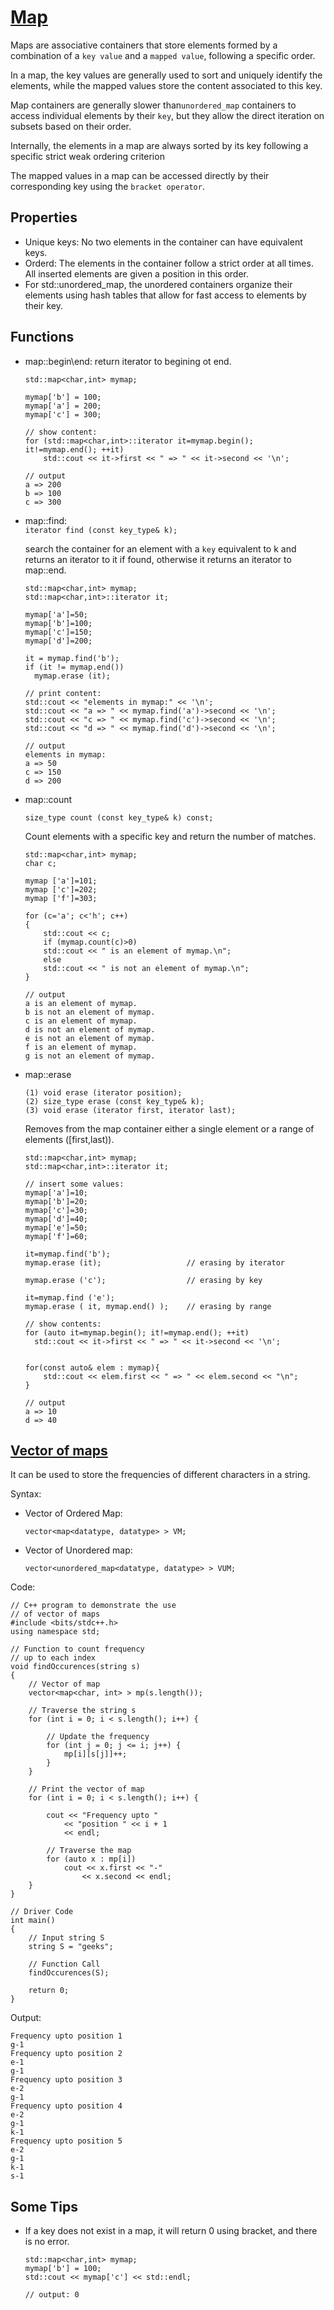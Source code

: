 # [Map](https://www.cplusplus.com/reference/map/map/)
Maps are associative containers that store elements formed by a combination of a `key value` and a `mapped value`, following a specific order. 

In a map, the key values are generally used to sort and uniquely identify the elements, while the mapped values store the content associated to this key.

Map containers are generally slower than`unordered_map` containers to access individual elements by their `key`, but they allow the direct iteration on subsets based on their order.

Internally, the elements in a map are always sorted by its key following a specific strict weak ordering criterion

The mapped values in a map can be accessed directly by their corresponding key using the `bracket operator`.

## Properties
* Unique keys: No two elements in the container can have equivalent keys.
* Orderd: The elements in the container follow a strict order at all times. All inserted elements are given a position in this order.
* For std::unordered_map, the unordered containers organize their elements using hash tables that allow for fast access to elements by their key.

## Functions
* map::begin\end: return iterator to begining ot end.
    ```
    std::map<char,int> mymap;

    mymap['b'] = 100;
    mymap['a'] = 200;
    mymap['c'] = 300;

    // show content:
    for (std::map<char,int>::iterator it=mymap.begin(); it!=mymap.end(); ++it)
        std::cout << it->first << " => " << it->second << '\n';

    // output
    a => 200
    b => 100
    c => 300
    ```
* map::find:  
  `iterator find (const key_type& k);`

  search the container for an element with a `key` equivalent to k and returns an iterator to it if found, otherwise it returns an iterator to map::end.
  ```
  std::map<char,int> mymap;
  std::map<char,int>::iterator it;

  mymap['a']=50;
  mymap['b']=100;
  mymap['c']=150;
  mymap['d']=200;

  it = mymap.find('b');
  if (it != mymap.end())
    mymap.erase (it);

  // print content:
  std::cout << "elements in mymap:" << '\n';
  std::cout << "a => " << mymap.find('a')->second << '\n';
  std::cout << "c => " << mymap.find('c')->second << '\n';
  std::cout << "d => " << mymap.find('d')->second << '\n';

  // output
  elements in mymap:
  a => 50
  c => 150
  d => 200
  ```
* map::count

   `size_type count (const key_type& k) const;`
    
    Count elements with a specific key and return the number of matches.

    ```
    std::map<char,int> mymap;
    char c;

    mymap ['a']=101;
    mymap ['c']=202;
    mymap ['f']=303;

    for (c='a'; c<'h'; c++)
    {
        std::cout << c;
        if (mymap.count(c)>0)
        std::cout << " is an element of mymap.\n";
        else 
        std::cout << " is not an element of mymap.\n";
    }
    
    // output
    a is an element of mymap.
    b is not an element of mymap.
    c is an element of mymap.
    d is not an element of mymap.
    e is not an element of mymap.
    f is an element of mymap.
    g is not an element of mymap.
    ```

* map::erase
  ```
  (1) void erase (iterator position);
  (2) size_type erase (const key_type& k);
  (3) void erase (iterator first, iterator last);
  ```
  Removes from the map container either a single element or a range of elements ([first,last)).
  ```
  std::map<char,int> mymap;
  std::map<char,int>::iterator it;

  // insert some values:
  mymap['a']=10;
  mymap['b']=20;
  mymap['c']=30;
  mymap['d']=40;
  mymap['e']=50;
  mymap['f']=60;

  it=mymap.find('b');
  mymap.erase (it);                   // erasing by iterator

  mymap.erase ('c');                  // erasing by key

  it=mymap.find ('e');
  mymap.erase ( it, mymap.end() );    // erasing by range

  // show contents:
  for (auto it=mymap.begin(); it!=mymap.end(); ++it)
    std::cout << it->first << " => " << it->second << '\n';

  
  for(const auto& elem : mymap){
      std::cout << elem.first << " => " << elem.second << "\n";
  }

  // output
  a => 10
  d => 40
  ```
## [Vector of maps](https://www.geeksforgeeks.org/vector-of-maps-in-c-with-examples/)
It can be used to store the frequencies of different characters in a string.

Syntax:
* Vector of Ordered Map:
  ```
  vector<map<datatype, datatype> > VM;
  ```
* Vector of Unordered map:
  ```
  vector<unordered_map<datatype, datatype> > VUM;
  ```
Code:
```
// C++ program to demonstrate the use
// of vector of maps
#include <bits/stdc++.h>
using namespace std;

// Function to count frequency
// up to each index
void findOccurences(string s)
{
	// Vector of map
	vector<map<char, int> > mp(s.length());

	// Traverse the string s
	for (int i = 0; i < s.length(); i++) {

		// Update the frequency
		for (int j = 0; j <= i; j++) {
			mp[i][s[j]]++;
		}
	}

	// Print the vector of map
	for (int i = 0; i < s.length(); i++) {

		cout << "Frequency upto "
			<< "position " << i + 1
			<< endl;

		// Traverse the map
		for (auto x : mp[i])
			cout << x.first << "-"
				<< x.second << endl;
	}
}

// Driver Code
int main()
{
	// Input string S
	string S = "geeks";

	// Function Call
	findOccurences(S);

	return 0;
}
```
Output:
```
Frequency upto position 1
g-1
Frequency upto position 2
e-1
g-1
Frequency upto position 3
e-2
g-1
Frequency upto position 4
e-2
g-1
k-1
Frequency upto position 5
e-2
g-1
k-1
s-1
```

## Some Tips
*  If a key does not exist in a map, it will return 0 using bracket, and there is no error.
    ```
    std::map<char,int> mymap;
    mymap['b'] = 100;
    std::cout << mymap['c'] << std::endl; 

    // output: 0
    ```